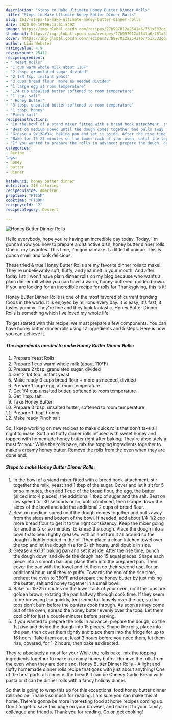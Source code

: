 ```yaml
---
description: "Steps to Make Ultimate Honey Butter Dinner Rolls"
title: "Steps to Make Ultimate Honey Butter Dinner Rolls"
slug: 1617-steps-to-make-ultimate-honey-butter-dinner-rolls
date: 2020-09-16T06:13:01.549Z
image: https://img-global.cpcdn.com/recipes/27b997012a2541a6/751x532cq70/honey-butter-dinner-rolls-recipe-main-photo.jpg
thumbnail: https://img-global.cpcdn.com/recipes/27b997012a2541a6/751x532cq70/honey-butter-dinner-rolls-recipe-main-photo.jpg
cover: https://img-global.cpcdn.com/recipes/27b997012a2541a6/751x532cq70/honey-butter-dinner-rolls-recipe-main-photo.jpg
author: Lida Webster
ratingvalue: 4.9
reviewcount: 25412
recipeingredient:
- " Yeast Rolls"
- "1 cup warm whole milk about 110F"
- "2 tbsp. granulated sugar divided"
- "2 1/4 tsp. instant yeast"
- "3 cups bread flour  more as needed divided"
- "1 large egg at room temperature"
- "1/4 cup unsalted butter softened to room temperature"
- "1 tsp. salt"
- " Honey Butter"
- "3 tbsp. unsalted butter softened to room temperature"
- "1 tbsp. honey"
- "Pinch salt"
recipeinstructions:
- "In the bowl of a stand mixer fitted with a bread hook attachment, stir together the milk, yeast and 1 tbsp of the sugar. Cover and let it sit for 5 or so minutes, then add 1 cup of the bread flour, the egg, the butter (sliced into 4 pieces), the additional 1 tbsp of sugar and the salt. Beat on low speed for 30 seconds or so, until combined, then scrape down the sides of the bowl and add the additional 2 cups of bread flour."
- "Beat on medium speed until the dough comes together and pulls away from the sides and bottom of the bowl. If needed, add about 1/4-1/2 cup more bread flour to get it to the right consistency. Keep the mixer going for another 2 or so minutes, to knead the dough. Place the dough into a bowl thats been lightly greased with oil and turn it all around so the dough is lightly coated in the oil. Then place a clean kitchen towel over the top and let the dough rise for 2-ish hours, until double in size."
- "Grease a 9x13&#34; baking pan and set it aside. After the rise time, punch the dough down and divide the dough into 15 equal pieces. Shape each piece into a smooth ball and place them into the prepared pan. Then cover the pan with the towel and let them do their second rise, for an additional hour, until they&#39;re puffy. Towards the end of the rise time, preheat the oven to 350°F and prepare the honey butter by just mixing the butter, salt and honey together in a small bowl."
- "Bake for 15-25 minutes on the lower rack of your oven, until the tops are golden brown, rotating the pan halfway through cook time. If they seem to be browning too quickly, tent some foil loosely over the top, so the tops don&#39;t burn before the centers cook through. As soon as they come out of the oven, spread the honey butter evenly over the tops. Let them cool off for just a couple minutes before serving."
- "If you wanted to prepare the rolls in advance: prepare the dough, do the 1st rise and divide the dough into 15 pieces. Shape the rolls, place into the pan, then cover them tightly and place them into the fridge for up to 16 hours. Take them out at least 3 hours before you need them, let them rise, covered, for 1-2 hours, then bake as directed."
categories:
- Recipe
tags:
- honey
- butter
- dinner

katakunci: honey butter dinner 
nutrition: 218 calories
recipecuisine: American
preptime: "PT15M"
cooktime: "PT39M"
recipeyield: "2"
recipecategory: Dessert

---
```



![Honey Butter Dinner Rolls](https://img-global.cpcdn.com/recipes/27b997012a2541a6/751x532cq70/honey-butter-dinner-rolls-recipe-main-photo.jpg)

Hello everybody, hope you're having an incredible day today. Today, I'm gonna show you how to prepare a distinctive dish, honey butter dinner rolls. One of my favorites. This time, I'm gonna make it a little bit unique. This is gonna smell and look delicious.

These tried &amp; true Honey Butter Rolls are my favorite dinner rolls to make! They&#39;re unbelievably soft, fluffy, and just melt in your mouth. And after today I still won&#39;t have plain dinner rolls on my blog because who wants a plain dinner roll when you can have a warm, honey-buttered, golden brown. If you are looking for an incredible recipe for rolls for Thanksgiving, this is it!

Honey Butter Dinner Rolls is one of the most favored of current trending foods in the world. It is enjoyed by millions every day. It is easy, it's fast, it tastes yummy. They're fine and they look fantastic. Honey Butter Dinner Rolls is something which I've loved my whole life.


To get started with this recipe, we must prepare a few components. You can have honey butter dinner rolls using 12 ingredients and 5 steps. Here is how you can achieve it.

<!--inarticleads1-->

##### The ingredients needed to make Honey Butter Dinner Rolls:

1. Prepare  Yeast Rolls:
1. Prepare 1 cup warm whole milk (about 110°F)
1. Prepare 2 tbsp. granulated sugar, divided
1. Get 2 1/4 tsp. instant yeast
1. Make ready 3 cups bread flour + more as needed, divided
1. Prepare 1 large egg, at room temperature
1. Get 1/4 cup unsalted butter, softened to room temperature
1. Get 1 tsp. salt
1. Take  Honey Butter:
1. Prepare 3 tbsp. unsalted butter, softened to room temperature
1. Prepare 1 tbsp. honey
1. Make ready Pinch salt


So, I keep working on new recipes to make quick rolls that don&#39;t take all night to make. Soft and fluffy dinner rolls infused with sweet honey and topped with homemade honey butter right after baking. They&#39;re absolutely a must for your While the rolls bake, mix the topping ingredients together to make a creamy honey butter. Remove the rolls from the oven when they are done and. 

<!--inarticleads2-->

##### Steps to make Honey Butter Dinner Rolls:

1. In the bowl of a stand mixer fitted with a bread hook attachment, stir together the milk, yeast and 1 tbsp of the sugar. Cover and let it sit for 5 or so minutes, then add 1 cup of the bread flour, the egg, the butter (sliced into 4 pieces), the additional 1 tbsp of sugar and the salt. Beat on low speed for 30 seconds or so, until combined, then scrape down the sides of the bowl and add the additional 2 cups of bread flour.
1. Beat on medium speed until the dough comes together and pulls away from the sides and bottom of the bowl. If needed, add about 1/4-1/2 cup more bread flour to get it to the right consistency. Keep the mixer going for another 2 or so minutes, to knead the dough. Place the dough into a bowl thats been lightly greased with oil and turn it all around so the dough is lightly coated in the oil. Then place a clean kitchen towel over the top and let the dough rise for 2-ish hours, until double in size.
1. Grease a 9x13&#34; baking pan and set it aside. After the rise time, punch the dough down and divide the dough into 15 equal pieces. Shape each piece into a smooth ball and place them into the prepared pan. Then cover the pan with the towel and let them do their second rise, for an additional hour, until they&#39;re puffy. Towards the end of the rise time, preheat the oven to 350°F and prepare the honey butter by just mixing the butter, salt and honey together in a small bowl.
1. Bake for 15-25 minutes on the lower rack of your oven, until the tops are golden brown, rotating the pan halfway through cook time. If they seem to be browning too quickly, tent some foil loosely over the top, so the tops don&#39;t burn before the centers cook through. As soon as they come out of the oven, spread the honey butter evenly over the tops. Let them cool off for just a couple minutes before serving.
1. If you wanted to prepare the rolls in advance: prepare the dough, do the 1st rise and divide the dough into 15 pieces. Shape the rolls, place into the pan, then cover them tightly and place them into the fridge for up to 16 hours. Take them out at least 3 hours before you need them, let them rise, covered, for 1-2 hours, then bake as directed.


They&#39;re absolutely a must for your While the rolls bake, mix the topping ingredients together to make a creamy honey butter. Remove the rolls from the oven when they are done and. Honey Butter Dinner Rolls - A light and fluffy homemade dinner rolls recipe that goes with just about anything! One of the best parts of dinner is the bread! It can be Cheesy Garlic Bread with pasta or it can be dinner rolls with a fancy holiday dinner. 

So that is going to wrap this up for this exceptional food honey butter dinner rolls recipe. Thanks so much for reading. I am sure you can make this at home. There's gonna be more interesting food at home recipes coming up. Don't forget to save this page on your browser, and share it to your family, colleague and friends. Thank you for reading. Go on get cooking!
